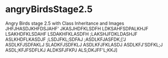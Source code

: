 # angryBirdsStage2.5
Angry Birds stage 2.5 with Class Inheritance and Images
JHFJHASDJKHFDSJAHF'
JKASJHDFKLSDFH
LDKSAHFSDPALKHJF
LSAKHDFKLSDAHF
LSDAKHFKLASDFH
;LAKSHJFDKLDASHJF
ASLKHDFLKASDJF
;LSDJFKL;SDFAJ
;ASDLKFJASFDK;['J
ASDLKFJSDFAKLJ
SLADKFJSDFKLJ
ASDLKFJFKLASDJ
ASDLKFJ'SDFKL;J
ASDL;KFJFSDFLKJ
ALDKSFJFKPJ
ALS;DKJFF'L;KKJ]
